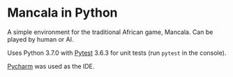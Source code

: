# Mancala in Python

A simple environment for the traditional African game, Mancala. Can be played by human or AI.

Uses Python 3.7.0 with [Pytest](https://docs.pytest.org/en/latest/getting-started.html) 3.6.3 for unit tests (run `pytest` in the console).

[Pycharm](https://www.jetbrains.com/pycharm/) was used as the IDE.